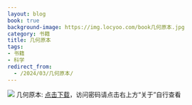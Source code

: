 ```yaml
---
layout: blog
book: true
background-image: https://img.locyoo.com/book几何原本.jpg
category: 书籍
title: 几何原本
tags:
- 书籍
- 科学
redirect_from:
  - /2024/03/几何原本/
---
```

![](https://img.locyoo.com/book几何原本.jpg)
几何原本: <a name = "ref1" href="https://url18.ctfile.com/f/50983618-1320273505-def854?p=3619">点击下载</a>，访问密码请点击右上方“关于”自行查看